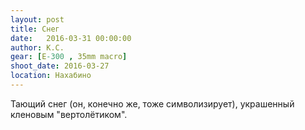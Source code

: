 ```yaml
---
layout: post
title: Снег
date:   2016-03-31 00:00:00
author: К.С.
gear: [E-300 , 35mm macro]
shoot_date: 2016-03-27
location: Нахабино
---
```


Тающий снег (он, конечно же, тоже символизирует), украшенный кленовым "вертолётиком".
